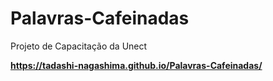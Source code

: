 # Palavras-Cafeinadas
 Projeto de Capacitação da Unect

**https://tadashi-nagashima.github.io/Palavras-Cafeinadas/**
